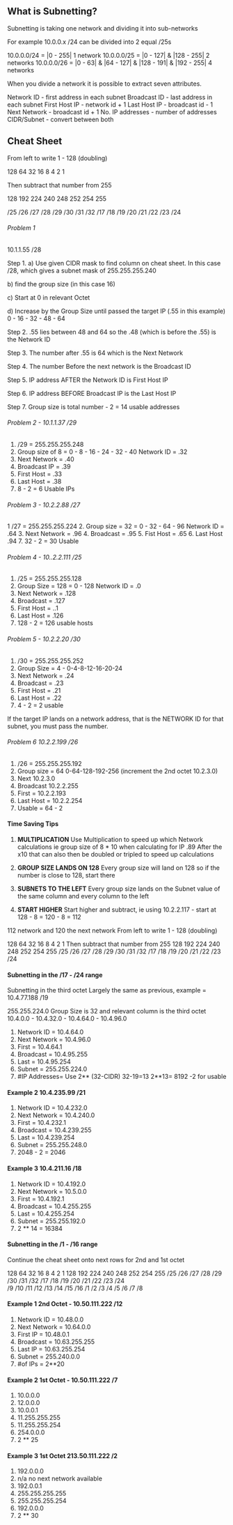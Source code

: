 ## What is Subnetting? 

Subnetting is taking one network and dividing it into sub-networks

For example 10.0.0.x /24 can be divided into 2 equal /25s

10.0.0.0/24 = |0 - 255| 1 network
10.0.0.0/25 = |0 - 127| & |128 - 255| 2 networks
10.0.0.0/26 = |0 - 63| & |64 - 127| & |128 - 191| & |192 - 255| 4 networks


When you divide a network it is possible to extract seven attributes.

Network ID - first address in each subnet
Broadcast ID - last address in each subnet
First Host IP - network id + 1
Last Host IP - broadcast id - 1
Next Network - broadcast id + 1
No. IP addresses - number of addresses
CIDR/Subnet - convert between both

## Cheat Sheet

From left to write 1 - 128 (doubling)

128   64   32   16   8    4    2    1

Then subtract that number from 255

128   192  224  240  248  252  254  255

/25   /26  /27  /28  /29  /30  /31  /32
/17   /18  /19  /20  /21  /22  /23  /24  

###### Problem 1

10.1.1.55 /28

Step 1. 
a) Use given CIDR mask to find column on cheat sheet. In this case /28, which gives a subnet mask of 255.255.255.240 


b) find the group size (in this case 16)

c) Start at 0 in relevant Octet

d) Increase by the Group Size until passed the target IP (.55 in this example)
0 - 16 - 32 - 48 - 64

Step 2.
.55 lies between 48 and 64 so the .48 (which is before the .55) is the Network ID 

Step 3. 
The number after .55 is 64 which is the Next Network 

Step 4.
The number Before the next network is the Broadcast ID 

Step 5.
IP address AFTER the Network ID is First Host IP

Step 6.
IP address BEFORE Broadcast IP is the Last Host IP

Step 7.
Group size is total number - 2 = 14 usable addresses


###### Problem 2 -  10.1.1.37 /29

1. /29 = 255.255.255.248
2. Group size of 8 = 0 - 8 - 16 - 24 - 32 - 40 Network ID = .32
3. Next Network = .40
4. Broadcast IP = .39
5. First Host = .33
6. Last Host = .38
7. 8 - 2 = 6 Usable IPs

###### Problem 3 - 10.2.2.88 /27
1 /27 = 255.255.255.224
2. Group size = 32 = 0 - 32 - 64 - 96 Network ID = .64
3. Next Network = .96
4. Broadcast = .95
5. Fist Host = .65
6. Last Host .94
7. 32 - 2 = 30 Usable

###### Problem 4 - 10..2.2.111 /25
1. /25 = 255.255.255.128 
2. Group Size = 128 = 0 - 128 Network ID = .0
3. Next Network = .128
4. Broadcast = .127
5. First Host = ..1
6. Last Host = .126
7. 128 - 2 = 126 usable hosts

###### Problem 5 - 10.2.2.20 /30
1. /30 = 255.255.255.252
2. Group Size = 4 - 0-4-8-12-16-20-24
3. Next Network = .24
4. Broadcast = .23
5. First Host = .21
6. Last Host = .22
7. 4 - 2 = 2 usable

If the target IP lands on a network address, that is the NETWORK ID for that subnet, you must pass the number.

###### Problem 6 10.2.2.199 /26
1. /26 = 255.255.255.192
2. Group size = 64 0-64-128-192-256 (increment the 2nd octet 10.2.3.0)
3. Next 10.2.3.0
4. Broadcast 10.2.2.255
5. First = 10.2.2.193
6. Last Host = 10.2.2.254
7. Usable = 64 - 2

#### Time Saving Tips

1. **MULTIPLICATION**
Use Multiplication to speed up which Network calculations ie group size of 8 * 10 when calculating for IP .89 
After the x10 that can also then be doubled or tripled to speed up calculations

2. **GROUP SIZE LANDS ON 128**
Every group size will land on 128 so if the number is close to 128, start there

3. **SUBNETS TO THE LEFT**
Every group size lands on the Subnet value of the same column and every column to the left 

4. **START HIGHER**
Start higher and subtract, ie using 10.2.2.117 - start at 128 - 8 = 120 - 8 = 112


112 network and 120 the next network
From left to write 1 - 128 (doubling)

128   64   32   16   8    4    2    1
Then subtract that number from 255
128   192  224  240  248  252  254  255
/25   /26  /27  /28  /29  /30  /31  /32
/17   /18  /19  /20  /21  /22  /23  /24  

#### Subnetting in the /17 - /24 range
Subnetting in the third octet
Largely the same as previous, example = 10.4.77.188 /19

255.255.224.0
Group Size is 32 and relevant column is the third octet
10.4.0.0 - 10.4.32.0 - 10.4.64.0 - 10.4.96.0

1. Network ID   = 10.4.64.0
2. Next Network = 10.4.96.0
3. First        = 10.4.64.1
4. Broadcast    = 10.4.95.255
5. Last         = 10.4.95.254
6. Subnet       = 255.255.224.0
7. #IP Addresses= Use 2** (32-CIDR) 32-19=13 2**13= 8192 -2 for usable

#### Example 2 10.4.235.99 /21 

1. Network ID   = 10.4.232.0
2. Next Network = 10.4.240.0 
3. First        = 10.4.232.1
4. Broadcast    = 10.4.239.255
5. Last         = 10.4.239.254
6. Subnet = 255.255.248.0
7. 2048 - 2 = 2046

#### Example 3 10.4.211.16 /18
1. Network ID   = 10.4.192.0
2. Next Network = 10.5.0.0
3. First        = 10.4.192.1
4. Broadcast    = 10.4.255.255
5. Last         = 10.4.255.254
6. Subnet       = 255.255.192.0
7. 2 ** 14      = 16384

#### Subnetting in the /1 - /16 range

Continue the cheat sheet onto next rows for 2nd and 1st octet

128   64   32   16   8    4    2    1
128   192  224  240  248  252  254  255
/25   /26  /27  /28  /29  /30  /31  /32
/17   /18  /19  /20  /21  /22  /23  /24  
/9    /10  /11  /12  /13  /14  /15  /16
/1    /2   /3   /4   /5   /6   /7   /8

#### Example 1 2nd Octet - 10.50.111.222 /12

1. Network ID   = 10.48.0.0
2. Next Network = 10.64.0.0
3. First IP     = 10.48.0.1
4. Broadcast    = 10.63.255.255
5. Last IP      = 10.63.255.254
6. Subnet       = 255.240.0.0
7. #of IPs      = 2**20

#### Example 2 1st Octet - 10.50.111.222 /7

1. 10.0.0.0
2. 12.0.0.0
3. 10.0.0.1
4. 11.255.255.255
5. 11.255.255.254
6. 254.0.0.0
7. 2 ** 25

#### Example 3 1st Octet 213.50.111.222 /2

1. 192.0.0.0
2. n/a no next network available
3. 192.0.0.1
4. 255.255.255.255
5. 255.255.255.254
6. 192.0.0.0
7. 2 ** 30